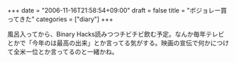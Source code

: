 +++
date = "2006-11-16T21:58:54+09:00"
draft = false
title = "ボジョレー買ってきた"
categories = ["diary"]
+++

風呂入ってから、Binary Hacks読みつつチビチビ飲む予定。なんか毎年テレビとかで「今年のは最高の出来」とか言ってる気がする。映画の宣伝で何かにつけて全米一位とか言ってるのと一緒かね。
